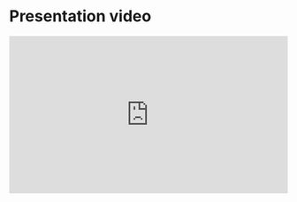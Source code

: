 # Presentation video

<div style="width:100%;height:0;padding-bottom:56.25%;position:relative">
<iframe width="1920" height="1080" src="https://www.youtube.com/embed/_EBhQk6f7Ow?vq=hd1080" frameborder="0" allowfullscreen style="position: absolute;width:100%; height:100%"></iframe>
</div>
